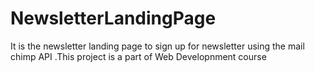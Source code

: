 # NewsletterLandingPage
It is the newsletter  landing page to sign up for newsletter using the mail chimp API .This project is a part of Web Developnment course 
